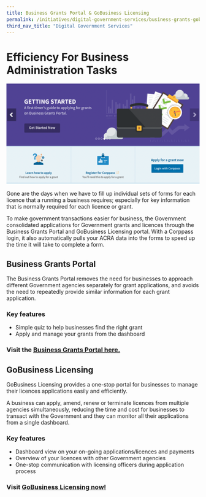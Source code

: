 ```yaml
---
title: Business Grants Portal & GoBusiness Licensing 
permalink: /initiatives/digital-government-services/business-grants-gobusiness-licensing
third_nav_title: "Digital Government Services"
---
```


# Efficiency For Business Administration Tasks

![business grants portal](/images/initiatives/business-grants-gobusiness.png)
  
Gone are the days when we have to fill up individual sets of forms for each licence that a running a business requires; especially for key information that is normally required for each licence or grant. 

To make government transactions easier for business, the Government consolidated applications for Government grants and licences through the Business Grants Portal and GoBusiness Licensing portal. With a Corppass login, it also automatically pulls your ACRA data into the forms to speed up the time it will take to complete a form. 

## Business Grants Portal

The Business Grants Portal removes the need for businesses to approach different Government agencies separately for grant applications, and avoids the need to repeatedly provide similar information for each grant application.

### Key features

- Simple quiz to help businesses find the right grant
- Apply and manage your grants from the dashboard 

### Visit the <a href="https://www.businessgrants.gov.sg/" target="_blank">Business Grants Portal here.</a>

## GoBusiness Licensing

GoBusiness Licensing provides a one-stop portal for businesses to manage their licences applications easily and efficiently. 

A business can apply, amend, renew or terminate licences from multiple agencies simultaneously, reducing the time and cost for businesses to transact with the Government and they can monitor all their applications from a single dashboard. 

### Key features
- Dashboard view on your on-going applications/licences and payments
- Overview of your licences with other Government agencies
- One-stop communication with licensing officers during application process

### Visit <a href="https://licence1.business.gov.sg/" target="_blank">GoBusiness Licensing now!</a>
